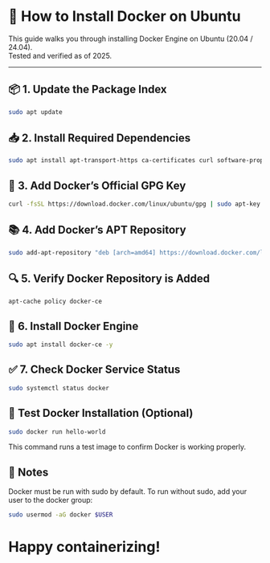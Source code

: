 # 🐳 How to Install Docker on Ubuntu

This guide walks you through installing Docker Engine on Ubuntu (20.04 / 24.04).  
Tested and verified as of 2025.

---

## 📦 1. Update the Package Index
```bash
sudo apt update
```

## 📥 2. Install Required Dependencies
```bash
sudo apt install apt-transport-https ca-certificates curl software-properties-common -y
```

## 🔐 3. Add Docker’s Official GPG Key
```bash
curl -fsSL https://download.docker.com/linux/ubuntu/gpg | sudo apt-key add -
```

## 📚 4. Add Docker’s APT Repository
```bash
sudo add-apt-repository "deb [arch=amd64] https://download.docker.com/linux/ubuntu $(lsb_release -cs) stable"
```

## 🔍 5. Verify Docker Repository is Added
```bash
apt-cache policy docker-ce
```

## 🐳 6. Install Docker Engine
```bash
sudo apt install docker-ce -y
```

## ✅ 7. Check Docker Service Status
```bash
sudo systemctl status docker
```

## 🚀 Test Docker Installation (Optional)
```bash
sudo docker run hello-world
```
This command runs a test image to confirm Docker is working properly.

## 📌 Notes
Docker must be run with sudo by default. To run without sudo, add your user to the docker group:
```bash
sudo usermod -aG docker $USER
```

# Happy containerizing!